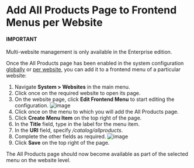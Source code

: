 <a id="sys-users-organization-menus-all-products-website"></a>

# Add All Products Page to Frontend Menus per Website

#### IMPORTANT
Multi-website management is only available in the Enterprise edition.

Once the All Products page has been enabled in the system configuration [globally](../configuration/commerce/catalog/global-all-products.md#sys-conf-commerce-catalog-special-pages-global) or [per website](web-configuration/commerce/catalog/website-all-products.md#sys-conf-commerce-catalog-special-pages-website), you can add it to a frontend menu of a particular website:

1. Navigate **System > Websites** in the main menu.
2. Click once on the required website to open its page.
3. On the website page, click <i class="fas fa-cog" aria-hidden="true"></i> **Edit Frontend Menu** to start editing the configuration.
   ![image](user/img/system/websites/AllProductsWebsiteEditMenu.png)
4. Click once on the menu to which you will add the All Products page.
5. Click **Create Menu Item** on the top right of the page.
6. In the **Title** field, type in the label for the menu item.
7. In the **URI** field, specify  */catalog/allproducts*.
8. Complete the other fields as required.
   ![image](user/img/system/websites/AllProductsWebsite.png)
9. Click **Save** on the top right of the page.

The All Products page should now become available as part of the selected menu on the website level.

<!-- fa-bars = fa-navicon -->
<!-- Ic Tiles is used as Set As Default in saved views, and as tiles in display layout options -->
<!-- IcPencil refers to Rename in Commerce and Inline Editing in CRM -->
<!-- Check mark in the square. -->
<!-- SortDesc is also used as drop-down arrow -->
